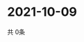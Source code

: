 # 2021-10-09
  共 0条

  <!-- BEGIN -->
  <!-- 最后更新时间Sat Oct 09 2021 09:03:04 GMT+0000 (Coordinated Universal Time) -->
  
  <!-- END -->
  
  